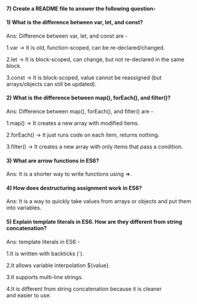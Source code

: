 #### 7) Create a README file to answer the following question-


#### 1) What is the difference between var, let, and const?
Ans: Difference between var, let, and const are -

1.var → It is old, function-scoped, can be re-declared/changed.

2.let → It is block-scoped, can change, but not re-declared in the same block.

3.const → It is block-scoped, value cannot be reassigned (but arrays/objects can still be updated).


#### 2) What is the difference between map(), forEach(), and filter()? 
Ans: Difference between map(), forEach(), and filter() are -

1.map() → It creates a new array with modified items.

2.forEach() → It just runs code on each item, returns nothing.

3.filter() → It creates a new array with only items that pass a condition.

#### 3) What are arrow functions in ES6?
Ans: It is a shorter way to write functions using =>. 

#### 4) How does destructuring assignment work in ES6?
Ans: It is a way to quickly take values from arrays or objects and put them into variables.

#### 5) Explain template literals in ES6. How are they different from string concatenation?
Ans: template literals in ES6 - 

1.It is written with backticks (`).

2.It allows variable interpolation ${value}.

3.It supports multi-line strings.

4.It is different from string concatenation because it is cleaner and easier to use.